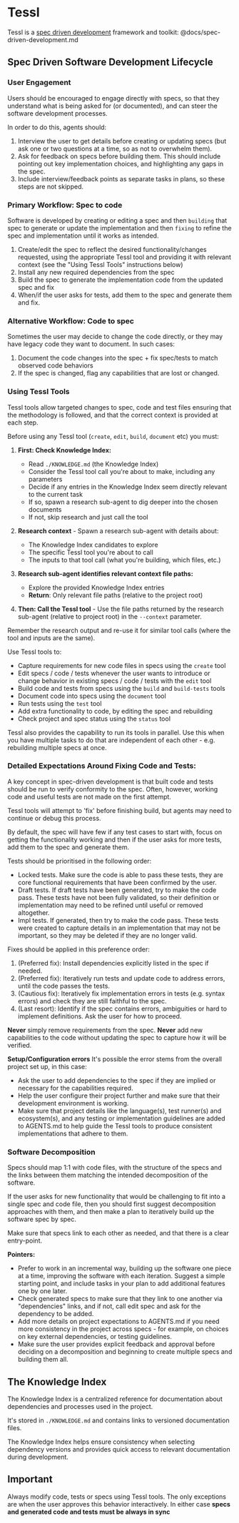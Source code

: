 # Tessl

Tessl is a [spec driven development](./docs/spec-driven-development.md) framework and toolkit: @docs/spec-driven-development.md

## Spec Driven Software Development Lifecycle

### User Engagement

Users should be encouraged to engage directly with specs, so that they understand what is being asked for (or documented), and can steer the software development processes.

In order to do this, agents should:

1. Interview the user to get details before creating or updating specs (but ask one or two questions at a time, so as not to overwhelm them).
2. Ask for feedback on specs before building them. This should include pointing out key implementation choices, and highlighting any gaps in the spec.
3. Include interview/feedback points as separate tasks in plans, so these steps are not skipped.

### Primary Workflow: Spec to code

Software is developed by creating or editing a spec and then `building` that spec to generate or update the implementation and then `fixing` to refine the spec and implementation until it works as intended.

1. Create/edit the spec to reflect the desired functionality/changes requested, using the appropriate Tessl tool and providing it with relevant context (see the "Using Tessl Tools" instructions below)
2. Install any new required dependencies from the spec
3. Build the spec to generate the implementation code from the updated spec and fix
4. When/if the user asks for tests, add them to the spec and generate them and fix.

### Alternative Workflow: Code to spec

Sometimes the user may decide to change the code directly, or they may have legacy code they want to document. In such cases:

1. Document the code changes into the spec + fix spec/tests to match observed code behaviors
2. If the spec is changed, flag any capabilities that are lost or changed.

### Using Tessl Tools

Tessl tools allow targeted changes to spec, code and test files ensuring that the methodology is followed, and that the correct context is provided at each step.

Before using any Tessl tool (`create`, `edit`, `build`, `document` etc) you must:

1. **First: Check Knowledge Index:**

   - Read `./KNOWLEDGE.md` (the Knowledge Index)
   - Consider the Tessl tool call you're about to make, including any parameters
   - Decide if any entries in the Knowledge Index seem directly relevant to the current task
   - If so, spawn a research sub-agent to dig deeper into the chosen documents
   - If not, skip research and just call the tool

2. **Research context** - Spawn a research sub-agent with details about:

   - The Knowledge Index candidates to explore
   - The specific Tessl tool you're about to call
   - The inputs to that tool call (what you're building, which files, etc.)

3. **Research sub-agent identifies relevant context file paths:**

   - Explore the provided Knowledge Index entries
   - **Return**: Only relevant file paths (relative to the project root)

4. **Then: Call the Tessl tool** - Use the file paths returned by the research sub-agent (relative to project root) in the `--context` parameter.

Remember the research output and re-use it for similar tool calls (where the tool and inputs are the same).

Use Tessl tools to:

- Capture requirements for new code files in specs using the `create` tool
- Edit specs / code / tests whenever the user wants to introduce or change behavior in existing specs / code / tests with the `edit` tool
- Build code and tests from specs using the `build` and `build-tests` tools
- Document code into specs using the `document` tool
- Run tests using the `test` tool
- Add extra functionality to code, by editing the spec and rebuilding
- Check project and spec status using the `status` tool

Tessl also provides the capability to run its tools in parallel. Use this when you have multiple tasks to do that are independent of each other - e.g. rebuilding multiple specs at once.

### Detailed Expectations Around Fixing Code and Tests:

A key concept in spec-driven development is that built code and tests should be run to verify conformity to the spec. Often, however, working code and useful tests are not made on the first attempt. 

Tessl tools will attempt to 'fix' before finishing build, but agents may need to continue or debug this process. 

By default, the spec will have few if any test cases to start with, focus on getting the functionality working and then if the user asks for more tests, add them to the spec and generate them.

Tests should be prioritised in the following order:
- Locked tests.  Make sure the code is able to pass these tests, they are core functional requirements that have been confirmed by the user.
- Draft tests.  If draft tests have been generated, try to make the code pass. These tests have not been fully validated, so their definition or implementation may need to be refined until useful or removed altogether.
- Impl tests.  If generated, then try to make the code pass.  These tests were created to capture details in an implementation that may not be important, so they may be deleted if they are no longer valid.

Fixes should be applied in this preference order:
1. (Preferred fix): Install dependencies explicitly listed in the spec if needed.
2. (Preferred fix): Iteratively run tests and update code to address errors, until the code passes the tests.
3. (Cautious fix): Iteratively fix implementation errors in tests (e.g. syntax errors) and check they are still faithful to the spec.
4. (Last resort): Identify if the spec contains errors, ambiguities or hard to implement definitions. Ask the user for how to proceed.

**Never** simply remove requirements from the spec.
**Never** add new capabilities to the code without updating the spec to capture how it will be verified.

**Setup/Configuration errors**
It's possible the error stems from the overall project set up, in this case:

- Ask the user to add dependencies to the spec if they are implied or necessary for the capabilities required.
- Help the user configure their project further and make sure that their development environment is working.
- Make sure that project details like the language(s), test runner(s) and ecosystem(s), and any testing or implementation guidelines are added to AGENTS.md to help guide the Tessl tools to produce consistent implementations that adhere to them.

### Software Decomposition

Specs should map 1:1 with code files, with the structure of the specs and the links between them matching the intended decomposition of the software.

If the user asks for new functionality that would be challenging to fit into a single spec and code file, then you should first suggest decomposition approaches with them, and then make a plan to iteratively build up the software spec by spec.

Make sure that specs link to each other as needed, and that there is a clear entry-point.

**Pointers:**

- Prefer to work in an incremental way, building up the software one piece at a time, improving the software with each iteration. Suggest a simple starting point, and include tasks in your plan to add additional features one by one later.
- Check generated specs to make sure that they link to one another via "dependencies" links, and if not, call edit spec and ask for the dependency to be added.
- Add more details on project expectations to AGENTS.md if you need more consistency in the project across specs - for example, on choices on key external dependencies, or testing guidelines.
- Make sure the user provides explicit feedback and approval before deciding on a decomposition and beginning to create multiple specs and building them all.

## The Knowledge Index

The Knowledge Index is a centralized reference for documentation about dependencies and processes used in the project.

It's stored in `./KNOWLEDGE.md` and contains links to versioned documentation files.

The Knowledge Index helps ensure consistency when selecting dependency versions and provides quick access to relevant documentation during development.

## Important

Always modify code, tests or specs using Tessl tools. The only exceptions are when the user approves this behavior interactively. In either case **specs and generated code and tests must be always in sync**